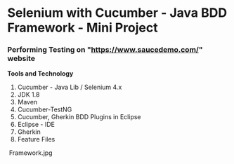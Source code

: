 # Selenium with Cucumber - Java BDD Framework - Mini Project

### Performing Testing on "https://www.saucedemo.com/" website
 
 **Tools and Technology** 
1. Cucumber - Java Lib / Selenium 4.x 
2. JDK 1.8
3. Maven
4. Cucumber-TestNG
5. Cucumber, Gherkin BDD Plugins in Eclipse
6. Eclipse - IDE
7. Gherkin
8. Feature Files
<img>
Framework.jpg
</img>

